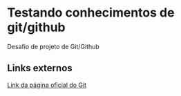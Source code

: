 # Testando conhecimentos de git/github
Desafio de projeto de Git/Github 

## Links externos
[Link da página oficial do Git](https://git-scm.com/)
